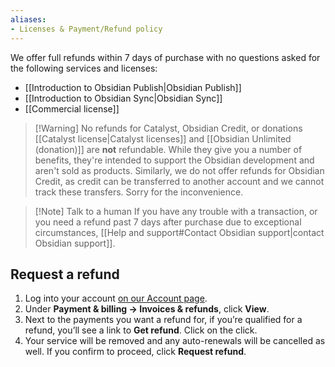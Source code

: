 ```yaml
---
aliases:
- Licenses & Payment/Refund policy
---
```


We offer full refunds within 7 days of purchase with no questions asked for the following services and licenses:

- [[Introduction to Obsidian Publish|Obsidian Publish]]
- [[Introduction to Obsidian Sync|Obsidian Sync]]
- [[Commercial license]]

> [!Warning] No refunds for Catalyst, Obsidian Credit, or donations
> [[Catalyst license|Catalyst licenses]] and [[Obsidian Unlimited (donation)]] are **not** refundable. While they give you a number of benefits, they're intended to support the Obsidian development and aren't sold as products.
> Similarly, we do not offer refunds for Obsidian Credit, as credit can be transferred to another account and we cannot track these transfers. Sorry for the inconvenience.

> [!Note] Talk to a human
> If you have any trouble with a transaction, or you need a refund past 7 days after purchase due to exceptional circumstances, [[Help and support#Contact Obsidian support|contact Obsidian support]].

## Request a refund

1. Log into your account [on our Account page](https://obsidian.md/account).
2. Under **Payment & billing → Invoices & refunds**, click **View**.
3. Next to the payments you want a refund for, if you’re qualified for a refund, you’ll see a link to **Get refund**. Click on the click.
4. Your service will be removed and any auto-renewals will be cancelled as well. If you confirm to proceed, click **Request refund**.
